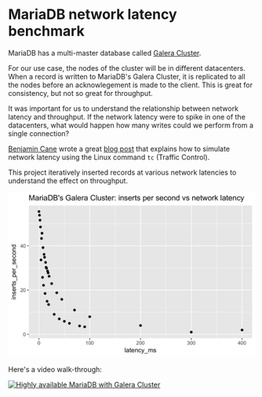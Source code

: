 # MariaDB network latency benchmark

MariaDB has a multi-master database called [Galera Cluster](https://mariadb.com/kb/en/library/what-is-mariadb-galera-cluster/).

For our use case, the nodes of the cluster will be in different datacenters. When a record is written to MariaDB's Galera Cluster, it is replicated to all the nodes before an acknowlegement is made to the client. This is great for consistency, but not so great for throughput.

It was important for us to understand the relationship between network latency and throughput. If the network latency were to spike in one of the datacenters, what would happen how many writes could we perform from a single connection?

[Benjamin Cane](https://www.linkedin.com/in/bencane/) wrote a great [blog post](https://bencane.com/2012/07/16/tc-adding-simulated-network-latency-to-your-linux-server/) that explains how to simulate network latency using the Linux command `tc` (Traffic Control).

This project iteratively inserted records at various network latencies to understand the effect on throughput.

![network latency vs throughput](galera_inserts_vs_network_latency.png)


Here's a video walk-through:

[![Highly available MariaDB with Galera Cluster](https://img.youtube.com/vi/537SBbbJLYY/0.jpg)](https://www.youtube.com/watch?v=537SBbbJLYY)
